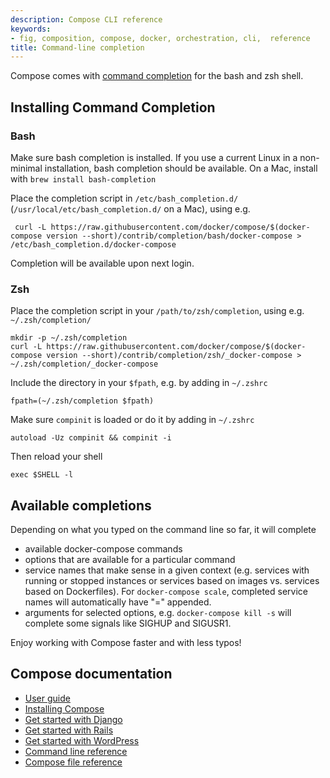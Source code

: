 ```yaml
---
description: Compose CLI reference
keywords:
- fig, composition, compose, docker, orchestration, cli,  reference
title: Command-line completion
---
```


Compose comes with [command completion](http://en.wikipedia.org/wiki/Command-line_completion)
for the bash and zsh shell.

## Installing Command Completion

### Bash

Make sure bash completion is installed. If you use a current Linux in a non-minimal installation, bash completion should be available.
On a Mac, install with `brew install bash-completion`

Place the completion script in `/etc/bash_completion.d/` (`/usr/local/etc/bash_completion.d/` on a Mac), using e.g.

     curl -L https://raw.githubusercontent.com/docker/compose/$(docker-compose version --short)/contrib/completion/bash/docker-compose > /etc/bash_completion.d/docker-compose

Completion will be available upon next login.

### Zsh

Place the completion script in your `/path/to/zsh/completion`, using e.g. `~/.zsh/completion/`

    mkdir -p ~/.zsh/completion
    curl -L https://raw.githubusercontent.com/docker/compose/$(docker-compose version --short)/contrib/completion/zsh/_docker-compose > ~/.zsh/completion/_docker-compose

Include the directory in your `$fpath`, e.g. by adding in `~/.zshrc`

    fpath=(~/.zsh/completion $fpath)

Make sure `compinit` is loaded or do it by adding in `~/.zshrc`

    autoload -Uz compinit && compinit -i

Then reload your shell

    exec $SHELL -l

## Available completions

Depending on what you typed on the command line so far, it will complete

 - available docker-compose commands
 - options that are available for a particular command
 - service names that make sense in a given context (e.g. services with running or stopped instances or services based on images vs. services based on Dockerfiles). For `docker-compose scale`, completed service names will automatically have "=" appended.
 - arguments for selected options, e.g. `docker-compose kill -s` will complete some signals like SIGHUP and SIGUSR1.

Enjoy working with Compose faster and with less typos!

## Compose documentation

- [User guide](index.md)
- [Installing Compose](install.md)
- [Get started with Django](django.md)
- [Get started with Rails](rails.md)
- [Get started with WordPress](wordpress.md)
- [Command line reference](./reference/index.md)
- [Compose file reference](compose-file.md)
